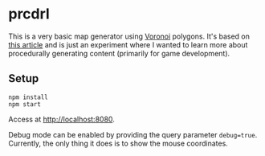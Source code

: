 # prcdrl

This is a very basic map generator using [Voronoi](https://en.wikipedia.org/wiki/Voronoi_diagram) polygons. It's based on [this article](http://www-cs-students.stanford.edu/~amitp/game-programming/polygon-map-generation/) and is just an experiment where I wanted to learn more about procedurally generating content (primarily for game development).

## Setup

```
npm install
npm start
```

Access at [http://localhost:8080](http://localhost:8080).

Debug mode can be enabled by providing the query parameter `debug=true`. Currently, the only thing it does is to show the mouse coordinates.
